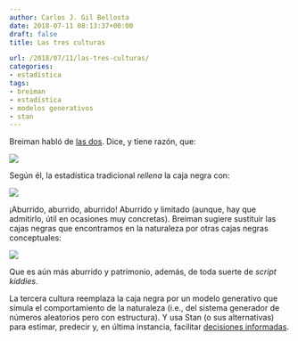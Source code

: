 ```yaml
---
author: Carlos J. Gil Bellosta
date: 2018-07-11 08:13:37+00:00
draft: false
title: Las tres culturas

url: /2018/07/11/las-tres-culturas/
categories:
- estadística
tags:
- breiman
- estadística
- modelos generativos
- stan
---
```


Breiman habló de [las dos](https://www.datanalytics.com/2016/11/07/las-dos-culturas-con-comentarios-de-2016/). Dice, y tiene razón, que:

![](/wp-uploads/2018/07/breiman_nature.png)

Según él, la estadística tradicional _rellena_ la caja negra con:

![](/wp-uploads/2018/07/breiman_statistics.png)

¡Aburrido, aburrido, aburrido! Aburrido y limitado (aunque, hay que admitirlo, útil en ocasiones muy concretas). Breiman sugiere sustituir las cajas negras que encontramos en la naturaleza por otras cajas negras conceptuales:

![](/wp-uploads/2018/07/breiman_ml.png)

Que es aún más aburrido y patrimonio, además, de toda suerte de _script kiddies_.

La tercera cultura reemplaza la caja negra por un modelo generativo que simula el comportamiento de la naturaleza (i.e., del sistema generador de números aleatorios pero con estructura). Y usa Stan (o sus alternativas) para estimar, predecir y, en última instancia, facilitar [decisiones informadas](https://www.datanalytics.com/2018/05/22/existira-algun-caso-de-uso-de-la-estadistica-que-no-sea-materia-prima-para-la-toma-de-decisiones-informadas/).

